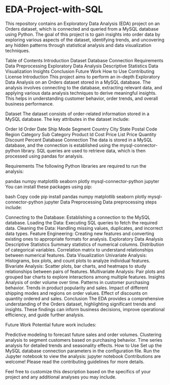 # EDA-Project-with-SQL
This repository contains an Exploratory Data Analysis (EDA) project on an Orders dataset, which is connected and queried from a MySQL database using Python. The goal of this project is to gain insights into order data by exploring various aspects of the dataset, identifying trends, and uncovering any hidden patterns through statistical analysis and data visualization techniques.

Table of Contents
Introduction
Dataset
Database Connection
Requirements
Data Preprocessing
Exploratory Data Analysis
Descriptive Statistics
Data Visualization
Insights
Conclusion
Future Work
How to Use
Contributing
License
Introduction
This project aims to perform an in-depth Exploratory Data Analysis on an Orders dataset stored in a MySQL database. The analysis involves connecting to the database, extracting relevant data, and applying various data analysis techniques to derive meaningful insights. This helps in understanding customer behavior, order trends, and overall business performance.

Dataset
The dataset consists of order-related information stored in a MySQL database. The key attributes in the dataset include:

Order Id
Order Date
Ship Mode
Segment
Country
City
State
Postal Code
Region
Category
Sub Category
Product Id
Cost Price
List Price
Quantity
Discount Percent
Database Connection
The data is stored in a MySQL database, and the connection is established using the mysql-connector-python library. SQL queries are used to retrieve data, which is then processed using pandas for analysis.

Requirements
The following Python libraries are required to run the analysis:

pandas
numpy
matplotlib
seaborn
plotly
mysql-connector-python
jupyter
You can install these packages using pip:

bash
Copy code
pip install pandas numpy matplotlib seaborn plotly mysql-connector-python jupyter
Data Preprocessing
Data preprocessing steps include:

Connecting to the Database: Establishing a connection to the MySQL database.
Loading the Data: Executing SQL queries to fetch the required data.
Cleaning the Data: Handling missing values, duplicates, and incorrect data types.
Feature Engineering: Creating new features and converting existing ones to appropriate formats for analysis.
Exploratory Data Analysis
Descriptive Statistics
Summary statistics of numerical columns.
Distribution of categorical variables.
Correlation matrix to understand relationships between numerical features.
Data Visualization
Univariate Analysis: Histograms, box plots, and count plots to analyze individual features.
Bivariate Analysis: Scatter plots, bar charts, and heatmaps to study relationships between pairs of features.
Multivariate Analysis: Pair plots and grouped bar charts to explore interactions among multiple features.
Insights
Analysis of order volume over time.
Patterns in customer purchasing behavior.
Trends in product popularity and sales.
Impact of different shipping modes and regions on order values.
Effect of discounts on quantity ordered and sales.
Conclusion
The EDA provides a comprehensive understanding of the Orders dataset, highlighting significant trends and insights. These findings can inform business decisions, improve operational efficiency, and guide further analysis.

Future Work
Potential future work includes:

Predictive modeling to forecast future sales and order volumes.
Clustering analysis to segment customers based on purchasing behavior.
Time series analysis for detailed trends and seasonality effects.
How to Use
Set up the MySQL database connection parameters in the configuration file.
Run the Jupyter notebook to view the analysis:
jupyter notebook
Contributions are welcome! Please read the contributing guidelines for more details.

Feel free to customize this description based on the specifics of your project and any additional analyses you may include.

